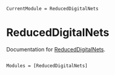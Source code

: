 ```@meta
CurrentModule = ReducedDigitalNets
```

# ReducedDigitalNets

Documentation for [ReducedDigitalNets](https://github.com/Vishnupriya-Anupindi/ReducedDigitalNets.jl).

```@index
```

```@autodocs
Modules = [ReducedDigitalNets]
```
